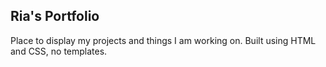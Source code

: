 ## Ria's Portfolio
Place to display my projects and things I am working on. Built using HTML and CSS, no templates. 

